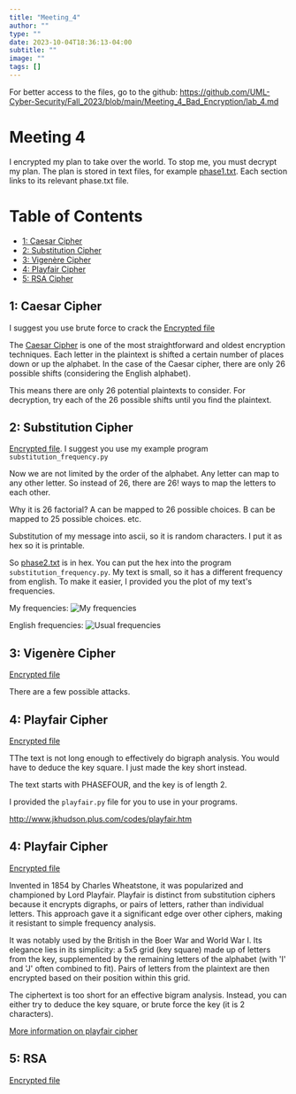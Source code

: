 ```yaml
---
title: "Meeting_4"
author: ""
type: ""
date: 2023-10-04T18:36:13-04:00
subtitle: ""
image: ""
tags: []
---
```

For better access to the files, go to the github: <https://github.com/UML-Cyber-Security/Fall_2023/blob/main/Meeting_4_Bad_Encryption/lab_4.md>
# Meeting 4
I encrypted my plan to take over the world. To stop me, you must decrypt my plan. The plan is stored in text files, for example [phase1.txt](phase1.txt). Each section links to its relevant phase.txt file.

# Table of Contents
- [1: Caesar Cipher](##1-caesar-cipher)
- [2: Substitution Cipher](##2-substitution-cipher)
- [3: Vigenère Cipher](##3-vigenère-cipher)
- [4: Playfair Cipher](##4-playfair-cipher)
- [5: RSA Cipher](##5-rsa-cipher)

## 1: Caesar Cipher
I suggest you use brute force to crack the [Encrypted file](phase1.txt)

The [Caesar Cipher](https://en.wikipedia.org/wiki/Caesar_cipher) is one of the most straightforward and oldest encryption techniques. Each letter in the plaintext is shifted a certain number of places down or up the alphabet. In the case of the Caesar cipher, there are only 26 possible shifts (considering the English alphabet). 

This means there are only 26 potential plaintexts to consider. For decryption, try each of the 26 possible shifts until you find the plaintext.

## 2: Substitution Cipher
[Encrypted file](phase2.txt). I suggest you use my example program `substitution_frequency.py`

Now we are not limited by the order of the alphabet. Any letter can map to any other letter. So instead of 26, there are 26! ways to map the letters to each other.

Why it is 26 factorial? A can be mapped to 26 possible choices. B can be mapped to 25 possible choices. etc. 

Substitution of my message into ascii, so it is random characters. I put it as hex so it is printable.

So [phase2.txt](phase2.txt) is in hex. You can put the hex into the program `substitution_frequency.py`.
My text is small, so it has a different frequency from english. To make it easier, I provided you the plot of my text's frequencies.

My frequencies:
![My frequencies](my_text_letter_frequencies.png)

English frequencies:
![Usual frequencies](absolute_letter_frequencies.png)

## 3: Vigenère Cipher
[Encrypted file](phase3.txt)

There are a few possible attacks.

## 4: Playfair Cipher
[Encrypted file](phase4.txt)

TThe text is not long enough to effectively do bigraph analysis. You would have to deduce the key square. I just made the key short instead.

The text starts with PHASEFOUR, and the key is of length 2.

I provided the `playfair.py` file for you to use in your programs.

http://www.jkhudson.plus.com/codes/playfair.htm

## 4: Playfair Cipher
[Encrypted file](phase4.txt)

Invented in 1854 by Charles Wheatstone, it was popularized and championed by Lord Playfair. Playfair is distinct from substitution ciphers because it encrypts digraphs, or pairs of letters, rather than individual letters. This approach gave it a significant edge over other ciphers, making it resistant to simple frequency analysis.

It was notably used by the British in the Boer War and World War I. Its elegance lies in its simplicity: a 5x5 grid (key square) made up of letters from the key, supplemented by the remaining letters of the alphabet (with 'I' and 'J' often combined to fit). Pairs of letters from the plaintext are then encrypted based on their position within this grid.

The ciphertext is too short for an effective bigram analysis. Instead, you can either try to deduce the key square, or brute force the key (it is 2 characters). 

[More information on playfair cipher](http://www.jkhudson.plus.com/codes/playfair.htm)

## 5: RSA
[Encrypted file](phase5.txt)